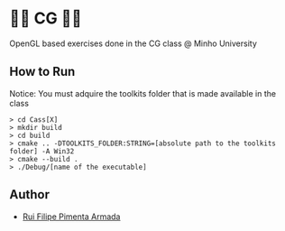 # 👾👾 CG 👾👾

OpenGL based exercises done in the CG class @ Minho University

## How to Run

Notice: You must adquire the toolkits folder that is made available in the class

```
> cd Cass[X]
> mkdir build
> cd build
> cmake .. -DTOOLKITS_FOLDER:STRING=[absolute path to the toolkits folder] -A Win32
> cmake --build .
> ./Debug/[name of the executable]
```

## Author
* [Rui Filipe Pimenta Armada](https://github.com/RuiArmada)

